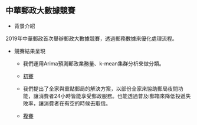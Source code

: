 ## 中華郵政大數據競賽
- 背景介紹

2019年中華郵政首次舉辦郵政大數據競賽，透過郵務數據來優化處理流程。

- 競賽結果呈現
  - 我們運用Arima預測郵政業務量、k-mean集群分析來做分類。
  - [初賽](https://github.com/ching-wen123/post_competition/blob/master/%E9%83%B5%E5%B1%80%E5%A4%A7%E6%95%B8%E6%93%9A.pdf)
  
  - 我們提出了全家與重點郵局的解決方案，以部份全家來協助郵局夜間功能，讓消費者24小時皆能享受郵政服務。也能透過普及i郵箱來降低投遞失敗率，讓消費者在有空的時候去取信。
  - [複賽](https://github.com/ching-wen123/post_competition/blob/master/141755-%E4%B8%8B%E4%B8%80%E9%9A%8A-%E5%89%B5%E6%96%B0%E6%87%89%E7%94%A8%E8%A8%88%E5%8A%83%E6%9B%B8.pdf)
